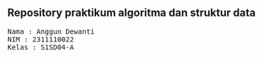 ## Repository praktikum algoritma dan struktur data

<pre>
Nama : Anggun Dewanti
NIM : 2311110022
Kelas : S1SD04-A
</pre>
